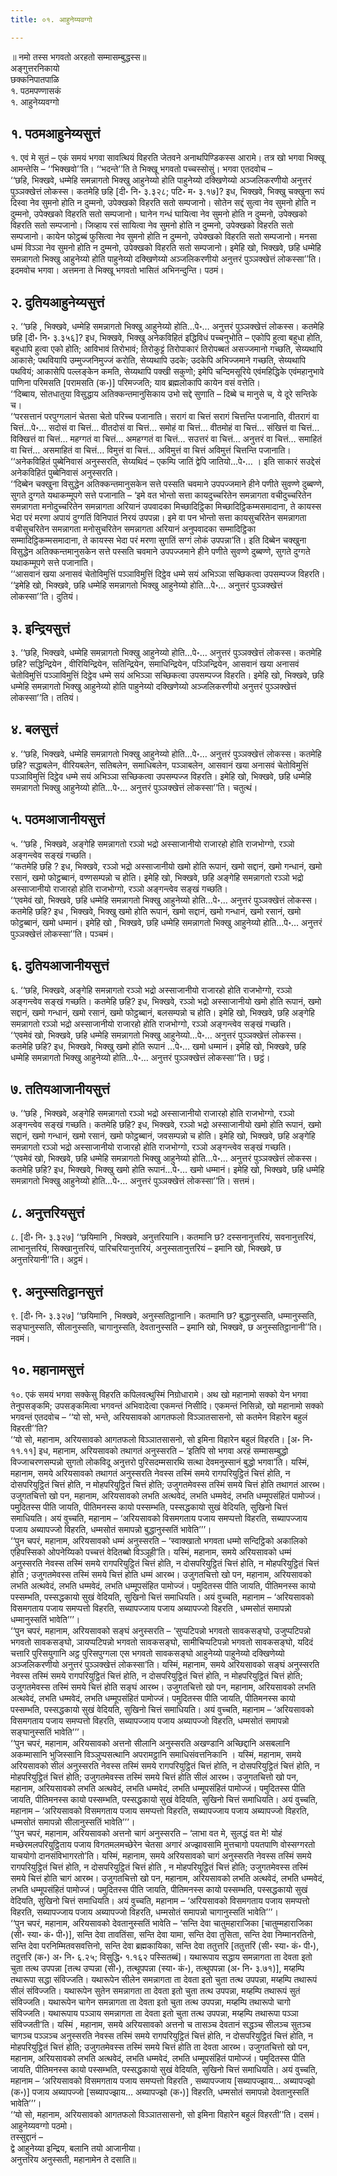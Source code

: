```yaml
---
title: ०१. आहुनेय्यवग्गो

---
```

॥ नमो तस्स भगवतो अरहतो सम्मासम्बुद्धस्स॥  
अङ्गुत्तरनिकायो  
छक्कनिपातपाळि  
१. पठमपण्णासकं  
१. आहुनेय्यवग्गो  


## १. पठमआहुनेय्यसुत्तं

१. एवं मे सुतं – एकं समयं भगवा सावत्थियं विहरति जेतवने अनाथपिण्डिकस्स आरामे। तत्र खो भगवा भिक्खू आमन्तेसि – ‘‘भिक्खवो’’ति। ‘‘भदन्ते’’ति ते भिक्खू भगवतो पच्चस्सोसुं। भगवा एतदवोच –  
‘‘छहि, भिक्खवे, धम्मेहि समन्नागतो भिक्खु आहुनेय्यो होति पाहुनेय्यो दक्खिणेय्यो अञ्जलिकरणीयो अनुत्तरं पुञ्ञक्खेत्तं लोकस्स। कतमेहि छहि [दी॰ नि॰ ३.३२८; पटि॰ म॰ ३.१७]? इध, भिक्खवे, भिक्खु चक्खुना रूपं दिस्वा नेव सुमनो होति न दुम्मनो, उपेक्खको विहरति सतो सम्पजानो। सोतेन सद्दं सुत्वा नेव सुमनो होति न दुम्मनो, उपेक्खको विहरति सतो सम्पजानो। घानेन गन्धं घायित्वा नेव सुमनो होति न दुम्मनो, उपेक्खको विहरति सतो सम्पजानो। जिव्हाय रसं सायित्वा नेव सुमनो होति न दुम्मनो, उपेक्खको विहरति सतो सम्पजानो। कायेन फोट्ठब्बं फुसित्वा नेव सुमनो होति न दुम्मनो, उपेक्खको विहरति सतो सम्पजानो। मनसा धम्मं विञ्ञा नेव सुमनो होति न दुम्मनो, उपेक्खको विहरति सतो सम्पजानो। इमेहि खो, भिक्खवे, छहि धम्मेहि समन्नागतो भिक्खु आहुनेय्यो होति पाहुनेय्यो दक्खिणेय्यो अञ्जलिकरणीयो अनुत्तरं पुञ्ञक्खेत्तं लोकस्सा’’ति।  
इदमवोच भगवा। अत्तमना ते भिक्खू भगवतो भासितं अभिनन्दुन्ति। पठमं।  


## २. दुतियआहुनेय्यसुत्तं

२. ‘‘छहि , भिक्खवे, धम्मेहि समन्नागतो भिक्खु आहुनेय्यो होति…पे॰… अनुत्तरं पुञ्ञक्खेत्तं लोकस्स। कतमेहि छहि [दी॰ नि॰ ३.३५६]? इध, भिक्खवे, भिक्खु अनेकविहितं इद्धिविधं पच्चनुभोति – एकोपि हुत्वा बहुधा होति, बहुधापि हुत्वा एको होति; आविभावं तिरोभावं; तिरोकुट्टं तिरोपाकारं तिरोपब्बतं असज्जमानो गच्छति, सेय्यथापि आकासे; पथवियापि उम्मुज्जनिमुज्जं करोति, सेय्यथापि उदके; उदकेपि अभिज्जमाने गच्छति, सेय्यथापि पथवियं; आकासेपि पल्लङ्केन कमति, सेय्यथापि पक्खी सकुणो; इमेपि चन्दिमसूरिये एवंमहिद्धिके एवंमहानुभावे पाणिना परिमसति [परामसति (क॰)] परिमज्जति; याव ब्रह्मलोकापि कायेन वसं वत्तेति।  
‘‘दिब्बाय, सोतधातुया विसुद्धाय अतिक्कन्तमानुसिकाय उभो सद्दे सुणाति – दिब्बे च मानुसे च, ये दूरे सन्तिके च।  
‘‘परसत्तानं परपुग्गलानं चेतसा चेतो परिच्च पजानाति। सरागं वा चित्तं सरागं चित्तन्ति पजानाति, वीतरागं वा चित्तं…पे॰… सदोसं वा चित्तं… वीतदोसं वा चित्तं… समोहं वा चित्तं… वीतमोहं वा चित्तं… संखित्तं वा चित्तं… विक्खित्तं वा चित्तं… महग्गतं वा चित्तं… अमहग्गतं वा चित्तं… सउत्तरं वा चित्तं… अनुत्तरं वा चित्तं… समाहितं वा चित्तं… असमाहितं वा चित्तं… विमुत्तं वा चित्तं… अविमुत्तं वा चित्तं अविमुत्तं चित्तन्ति पजानाति।  
‘‘अनेकविहितं पुब्बेनिवासं अनुस्सरति, सेय्यथिदं – एकम्पि जातिं द्वेपि जातियो…पे॰… । इति साकारं सउद्देसं अनेकविहितं पुब्बेनिवासं अनुस्सरति।  
‘‘दिब्बेन चक्खुना विसुद्धेन अतिक्कन्तमानुसकेन सत्ते पस्सति चवमाने उपपज्जमाने हीने पणीते सुवण्णे दुब्बण्णे, सुगते दुग्गते यथाकम्मूपगे सत्ते पजानाति – ‘इमे वत भोन्तो सत्ता कायदुच्चरितेन समन्नागता वचीदुच्चरितेन समन्नागता मनोदुच्चरितेन समन्नागता अरियानं उपवादका मिच्छादिट्ठिका मिच्छादिट्ठिकम्मसमादाना, ते कायस्स भेदा परं मरणा अपायं दुग्गतिं विनिपातं निरयं उपपन्ना। इमे वा पन भोन्तो सत्ता कायसुचरितेन समन्नागता वचीसुचरितेन समन्नागता मनोसुचरितेन समन्नागता अरियानं अनुपवादका सम्मादिट्ठिका सम्मादिट्ठिकम्मसमादाना, ते कायस्स भेदा परं मरणा सुगतिं सग्गं लोकं उपपन्ना’ति। इति दिब्बेन चक्खुना विसुद्धेन अतिक्कन्तमानुसकेन सत्ते पस्सति चवमाने उपपज्जमाने हीने पणीते सुवण्णे दुब्बण्णे, सुगते दुग्गते यथाकम्मूपगे सत्ते पजानाति।  
‘‘आसवानं खया अनासवं चेतोविमुत्तिं पञ्ञाविमुत्तिं दिट्ठेव धम्मे सयं अभिञ्ञा सच्छिकत्वा उपसम्पज्ज विहरति।  
‘‘इमेहि खो, भिक्खवे, छहि धम्मेहि समन्नागतो भिक्खु आहुनेय्यो होति…पे॰… अनुत्तरं पुञ्ञक्खेत्तं लोकस्सा’’ति। दुतियं।  


## ३. इन्द्रियसुत्तं

३. ‘‘छहि, भिक्खवे, धम्मेहि समन्नागतो भिक्खु आहुनेय्यो होति…पे॰… अनुत्तरं पुञ्ञक्खेत्तं लोकस्स। कतमेहि छहि? सद्धिन्द्रियेन , वीरियिन्द्रियेन, सतिन्द्रियेन, समाधिन्द्रियेन, पञ्ञिन्द्रियेन, आसवानं खया अनासवं चेतोविमुत्तिं पञ्ञाविमुत्तिं दिट्ठेव धम्मे सयं अभिञ्ञा सच्छिकत्वा उपसम्पज्ज विहरति। इमेहि खो, भिक्खवे, छहि धम्मेहि समन्नागतो भिक्खु आहुनेय्यो होति पाहुनेय्यो दक्खिणेय्यो अञ्जलिकरणीयो अनुत्तरं पुञ्ञक्खेत्तं लोकस्सा’’ति। ततियं।  


## ४. बलसुत्तं

४. ‘‘छहि, भिक्खवे, धम्मेहि समन्नागतो भिक्खु आहुनेय्यो होति…पे॰… अनुत्तरं पुञ्ञक्खेत्तं लोकस्स। कतमेहि छहि? सद्धाबलेन, वीरियबलेन, सतिबलेन, समाधिबलेन, पञ्ञाबलेन, आसवानं खया अनासवं चेतोविमुत्तिं पञ्ञाविमुत्तिं दिट्ठेव धम्मे सयं अभिञ्ञा सच्छिकत्वा उपसम्पज्ज विहरति। इमेहि खो, भिक्खवे, छहि धम्मेहि समन्नागतो भिक्खु आहुनेय्यो होति…पे॰… अनुत्तरं पुञ्ञक्खेत्तं लोकस्सा’’ति। चतुत्थं।  


## ५. पठमआजानीयसुत्तं

५. ‘‘छहि , भिक्खवे, अङ्गेहि समन्नागतो रञ्ञो भद्रो अस्साजानीयो राजारहो होति राजभोग्गो, रञ्ञो अङ्गन्त्वेव सङ्खं गच्छति।  
‘‘कतमेहि छहि ? इध, भिक्खवे, रञ्ञो भद्रो अस्साजानीयो खमो होति रूपानं, खमो सद्दानं, खमो गन्धानं, खमो रसानं, खमो फोट्ठब्बानं, वण्णसम्पन्नो च होति। इमेहि खो, भिक्खवे, छहि अङ्गेहि समन्नागतो रञ्ञो भद्रो अस्साजानीयो राजारहो होति राजभोग्गो, रञ्ञो अङ्गन्त्वेव सङ्खं गच्छति।  
‘‘एवमेवं खो, भिक्खवे, छहि धम्मेहि समन्नागतो भिक्खु आहुनेय्यो होति…पे॰… अनुत्तरं पुञ्ञक्खेत्तं लोकस्स। कतमेहि छहि? इध , भिक्खवे, भिक्खु खमो होति रूपानं, खमो सद्दानं, खमो गन्धानं, खमो रसानं, खमो फोट्ठब्बानं, खमो धम्मानं। इमेहि खो , भिक्खवे, छहि धम्मेहि समन्नागतो भिक्खु आहुनेय्यो होति…पे॰… अनुत्तरं पुञ्ञक्खेत्तं लोकस्सा’’ति। पञ्चमं।  


## ६. दुतियआजानीयसुत्तं

६. ‘‘छहि, भिक्खवे, अङ्गेहि समन्नागतो रञ्ञो भद्रो अस्साजानीयो राजारहो होति राजभोग्गो, रञ्ञो अङ्गन्त्वेव सङ्खं गच्छति। कतमेहि छहि? इध, भिक्खवे, रञ्ञो भद्रो अस्साजानीयो खमो होति रूपानं, खमो सद्दानं, खमो गन्धानं, खमो रसानं, खमो फोट्ठब्बानं, बलसम्पन्नो च होति। इमेहि खो, भिक्खवे, छहि अङ्गेहि समन्नागतो रञ्ञो भद्रो अस्साजानीयो राजारहो होति राजभोग्गो, रञ्ञो अङ्गन्त्वेव सङ्खं गच्छति।  
‘‘एवमेवं खो, भिक्खवे, छहि धम्मेहि समन्नागतो भिक्खु आहुनेय्यो…पे॰… अनुत्तरं पुञ्ञक्खेत्तं लोकस्स। कतमेहि छहि? इध, भिक्खवे, भिक्खु खमो होति रूपानं …पे॰… खमो धम्मानं। इमेहि खो, भिक्खवे, छहि धम्मेहि समन्नागतो भिक्खु आहुनेय्यो होति…पे॰… अनुत्तरं पुञ्ञक्खेत्तं लोकस्सा’’ति। छट्ठं।  


## ७. ततियआजानीयसुत्तं

७. ‘‘छहि , भिक्खवे, अङ्गेहि समन्नागतो रञ्ञो भद्रो अस्साजानीयो राजारहो होति राजभोग्गो, रञ्ञो अङ्गन्त्वेव सङ्खं गच्छति। कतमेहि छहि? इध, भिक्खवे, रञ्ञो भद्रो अस्साजानीयो खमो होति रूपानं, खमो सद्दानं, खमो गन्धानं, खमो रसानं, खमो फोट्ठब्बानं, जवसम्पन्नो च होति। इमेहि खो, भिक्खवे, छहि अङ्गेहि समन्नागतो रञ्ञो भद्रो अस्साजानीयो राजारहो होति राजभोग्गो, रञ्ञो अङ्गन्त्वेव सङ्खं गच्छति।  
‘‘एवमेवं खो, भिक्खवे, छहि धम्मेहि समन्नागतो भिक्खु आहुनेय्यो होति…पे॰… अनुत्तरं पुञ्ञक्खेत्तं लोकस्स। कतमेहि छहि? इध, भिक्खवे, भिक्खु खमो होति रूपानं…पे॰… खमो धम्मानं। इमेहि खो, भिक्खवे, छहि धम्मेहि समन्नागतो भिक्खु आहुनेय्यो होति…पे॰… अनुत्तरं पुञ्ञक्खेत्तं लोकस्सा’’ति। सत्तमं।  


## ८. अनुत्तरियसुत्तं

८. [दी॰ नि॰ ३.३२७] ‘‘छयिमानि , भिक्खवे, अनुत्तरियानि। कतमानि छ? दस्सनानुत्तरियं, सवनानुत्तरियं, लाभानुत्तरियं, सिक्खानुत्तरियं, पारिचरियानुत्तरियं, अनुस्सतानुत्तरियं – इमानि खो, भिक्खवे, छ अनुत्तरियानी’’ति। अट्ठमं।  


## ९. अनुस्सतिट्ठानसुत्तं

९. [दी॰ नि॰ ३.३२७] ‘‘छयिमानि , भिक्खवे, अनुस्सतिट्ठानानि। कतमानि छ? बुद्धानुस्सति, धम्मानुस्सति, सङ्घानुस्सति, सीलानुस्सति, चागानुस्सति, देवतानुस्सति – इमानि खो, भिक्खवे, छ अनुस्सतिट्ठानानी’’ति। नवमं।  


## १०. महानामसुत्तं

१०. एकं समयं भगवा सक्केसु विहरति कपिलवत्थुस्मिं निग्रोधारामे। अथ खो महानामो सक्को येन भगवा तेनुपसङ्कमि; उपसङ्कमित्वा भगवन्तं अभिवादेत्वा एकमन्तं निसीदि। एकमन्तं निसिन्नो, खो महानामो सक्को भगवन्तं एतदवोच – ‘‘यो सो, भन्ते, अरियसावको आगतफलो विञ्ञातसासनो, सो कतमेन विहारेन बहुलं विहरती’’ति?  
‘‘यो सो, महानाम, अरियसावको आगतफलो विञ्ञातसासनो, सो इमिना विहारेन बहुलं विहरति। [अ॰ नि॰ ११.११] इध, महानाम, अरियसावको तथागतं अनुस्सरति – ‘इतिपि सो भगवा अरहं सम्मासम्बुद्धो विज्जाचरणसम्पन्नो सुगतो लोकविदू अनुत्तरो पुरिसदम्मसारथि सत्था देवमनुस्सानं बुद्धो भगवा’ति। यस्मिं, महानाम, समये अरियसावको तथागतं अनुस्सरति नेवस्स तस्मिं समये रागपरियुट्ठितं चित्तं होति, न दोसपरियुट्ठितं चित्तं होति, न मोहपरियुट्ठितं चित्तं होति; उजुगतमेवस्स तस्मिं समये चित्तं होति तथागतं आरब्भ। उजुगतचित्तो खो पन, महानाम, अरियसावको लभति अत्थवेदं, लभति धम्मवेदं, लभति धम्मूपसंहितं पामोज्जं। पमुदितस्स पीति जायति, पीतिमनस्स कायो पस्सम्भति, पस्सद्धकायो सुखं वेदियति, सुखिनो चित्तं समाधियति। अयं वुच्चति, महानाम – ‘अरियसावको विसमगताय पजाय समप्पत्तो विहरति, सब्यापज्जाय पजाय अब्यापज्जो विहरति, धम्मसोतं समापन्नो बुद्धानुस्सतिं भावेति’’’।  
‘‘पुन चपरं, महानाम, अरियसावको धम्मं अनुस्सरति – ‘स्वाक्खातो भगवता धम्मो सन्दिट्ठिको अकालिको एहिपस्सिको ओपनेय्यिको पच्चत्तं वेदितब्बो विञ्ञूही’ति। यस्मिं, महानाम, समये अरियसावको धम्मं अनुस्सरति नेवस्स तस्मिं समये रागपरियुट्ठितं चित्तं होति, न दोसपरियुट्ठितं चित्तं होति, न मोहपरियुट्ठितं चित्तं होति ; उजुगतमेवस्स तस्मिं समये चित्तं होति धम्मं आरब्भ। उजुगतचित्तो खो पन, महानाम, अरियसावको लभति अत्थवेदं, लभति धम्मवेदं, लभति धम्मूपसंहित पामोज्जं। पमुदितस्स पीति जायति, पीतिमनस्स कायो पस्सम्भति, पस्सद्धकायो सुखं वेदियति, सुखिनो चित्तं समाधियति। अयं वुच्चति, महानाम – ‘अरियसावको विसमगताय पजाय समप्पत्तो विहरति, सब्यापज्जाय पजाय अब्यापज्जो विहरति , धम्मसोतं समापन्नो धम्मानुस्सतिं भावेति’’’।  
‘‘पुन चपरं, महानाम, अरियसावको सङ्घं अनुस्सरति – ‘सुप्पटिपन्नो भगवतो सावकसङ्घो, उजुप्पटिपन्नो भगवतो सावकसङ्घो, ञायप्पटिपन्नो भगवतो सावकसङ्घो, सामीचिप्पटिपन्नो भगवतो सावकसङ्घो, यदिदं चत्तारि पुरिसयुगानि अट्ठ पुरिसपुग्गला एस भगवतो सावकसङ्घो आहुनेय्यो पाहुनेय्यो दक्खिणेय्यो अञ्जलिकरणीयो अनुत्तरं पुञ्ञक्खेत्तं लोकस्सा’ति। यस्मिं, महानाम, समये अरियसावको सङ्घं अनुस्सरति नेवस्स तस्मिं समये रागपरियुट्ठितं चित्तं होति, न दोसपरियुट्ठितं चित्तं होति, न मोहपरियुट्ठितं चित्तं होति; उजुगतमेवस्स तस्मिं समये चित्तं होति सङ्घं आरब्भ। उजुगतचित्तो खो पन, महानाम, अरियसावको लभति अत्थवेदं, लभति धम्मवेदं, लभति धम्मूपसंहितं पामोज्जं। पमुदितस्स पीति जायति, पीतिमनस्स कायो पस्सम्भति, पस्सद्धकायो सुखं वेदियति, सुखिनो चित्तं समाधियति। अयं वुच्चति, महानाम – ‘अरियसावको विसमगताय पजाय समप्पत्तो विहरति, सब्यापज्जाय पजाय अब्यापज्जो विहरति, धम्मसोतं समापन्नो सङ्घानुस्सतिं भावेति’’’।  
‘‘पुन चपरं, महानाम, अरियसावको अत्तनो सीलानि अनुस्सरति अखण्डानि अच्छिद्दानि असबलानि अकम्मासानि भुजिस्सानि विञ्ञुप्पसत्थानि अपरामट्ठानि समाधिसंवत्तनिकानि । यस्मिं, महानाम, समये अरियसावको सीलं अनुस्सरति नेवस्स तस्मिं समये रागपरियुट्ठितं चित्तं होति, न दोसपरियुट्ठितं चित्तं होति, न मोहपरियुट्ठितं चित्तं होति; उजुगतमेवस्स तस्मिं समये चित्तं होति सीलं आरब्भ। उजुगतचित्तो खो पन, महानाम, अरियसावको लभति अत्थवेदं, लभति धम्मवेदं, लभति धम्मूपसंहितं पामोज्जं। पमुदितस्स पीति जायति, पीतिमनस्स कायो पस्सम्भति, पस्सद्धकायो सुखं वेदियति, सुखिनो चित्तं समाधियति। अयं वुच्चति, महानाम – ‘अरियसावको विसमगताय पजाय समप्पत्तो विहरति, सब्यापज्जाय पजाय अब्यापज्जो विहरति, धम्मसोतं समापन्नो सीलानुस्सतिं भावेति’’’।  
‘‘पुन चपरं, महानाम, अरियसावको अत्तनो चागं अनुस्सरति – ‘लाभा वत मे, सुलद्धं वत मे! योहं मच्छेरमलपरियुट्ठिताय पजाय विगतमलमच्छेरेन चेतसा अगारं अज्झावसामि मुत्तचागो पयतपाणि वोस्सग्गरतो याचयोगो दानसंविभागरतो’ति। यस्मिं, महानाम, समये अरियसावको चागं अनुस्सरति नेवस्स तस्मिं समये रागपरियुट्ठितं चित्तं होति, न दोसपरियुट्ठितं चित्तं होति , न मोहपरियुट्ठितं चित्तं होति; उजुगतमेवस्स तस्मिं समये चित्तं होति चागं आरब्भ। उजुगतचित्तो खो पन, महानाम, अरियसावको लभति अत्थवेदं, लभति धम्मवेदं, लभति धम्मूपसंहितं पामोज्जं। पमुदितस्स पीति जायति, पीतिमनस्स कायो पस्सम्भति, पस्सद्धकायो सुखं वेदियति, सुखिनो चित्तं समाधियति। अयं वुच्चति, महानाम – ‘अरियसावको विसमगताय पजाय समप्पत्तो विहरति, सब्यापज्जाय पजाय अब्यापज्जो विहरति, धम्मसोतं समापन्नो चागानुस्सतिं भावेति’’’।  
‘‘पुन चपरं, महानाम, अरियसावको देवतानुस्सतिं भावेति – ‘सन्ति देवा चातुमहाराजिका [चातुम्महाराजिका (सी॰ स्या॰ कं॰ पी॰)], सन्ति देवा तावतिंसा, सन्ति देवा यामा, सन्ति देवा तुसिता, सन्ति देवा निम्मानरतिनो, सन्ति देवा परनिम्मितवसवत्तिनो, सन्ति देवा ब्रह्मकायिका, सन्ति देवा ततुत्तरि [ततुत्तरिं (सी॰ स्या॰ कं॰ पी॰), तदुत्तरि (क॰) अ॰ नि॰ ६.२५; विसुद्धि॰ १.१६२ पस्सितब्बं]। यथारूपाय सद्धाय समन्नागता ता देवता इतो चुता तत्थ उपपन्ना [तत्थ उप्पन्ना (सी॰), तत्थूपपन्ना (स्या॰ कं॰), तत्थुपपन्ना (अ॰ नि॰ ३.७१)], मय्हम्पि तथारूपा सद्धा संविज्जति। यथारूपेन सीलेन समन्नागता ता देवता इतो चुता तत्थ उपपन्ना, मय्हम्पि तथारूपं सीलं संविज्जति। यथारूपेन सुतेन समन्नागता ता देवता इतो चुता तत्थ उपपन्ना, मय्हम्पि तथारूपं सुतं संविज्जति। यथारूपेन चागेन समन्नागता ता देवता इतो चुता तत्थ उपपन्ना, मय्हम्पि तथारूपो चागो संविज्जति। यथारूपाय पञ्ञाय समन्नागता ता देवता इतो चुता तत्थ उपपन्ना, मय्हम्पि तथारूपा पञ्ञा संविज्जती’ति। यस्मिं , महानाम, समये अरियसावको अत्तनो च तासञ्च देवतानं सद्धञ्च सीलञ्च सुतञ्च चागञ्च पञ्ञञ्च अनुस्सरति नेवस्स तस्मिं समये रागपरियुट्ठितं चित्तं होति, न दोसपरियुट्ठितं चित्तं होति, न मोहपरियुट्ठितं चित्तं होति; उजुगतमेवस्स तस्मिं समये चित्तं होति ता देवता आरब्भ। उजुगतचित्तो खो पन, महानाम, अरियसावको लभति अत्थवेदं, लभति धम्मवेदं, लभति धम्मूपसंहितं पामोज्जं। पमुदितस्स पीति जायति, पीतिमनस्स कायो पस्सम्भति, पस्सद्धकायो सुखं वेदियति, सुखिनो चित्तं समाधियति। अयं वुच्चति, महानाम – ‘अरियसावको विसमगताय पजाय समप्पत्तो विहरति , सब्यापज्जाय [सब्यापज्झाय… अब्यापज्झो (क॰)] पजाय अब्यापज्जो [सब्यापज्झाय… अब्यापज्झो (क॰)] विहरति, धम्मसोतं समापन्नो देवतानुस्सतिं भावेति’’’।  
‘‘यो सो, महानाम, अरियसावको आगतफलो विञ्ञातसासनो, सो इमिना विहारेन बहुलं विहरती’’ति। दसमं।  
आहुनेय्यवग्गो पठमो।  
तस्सुद्दानं –  
द्वे आहुनेय्या इन्द्रिय, बलानि तयो आजानीया।  
अनुत्तरिय अनुस्सती, महानामेन ते दसाति॥  